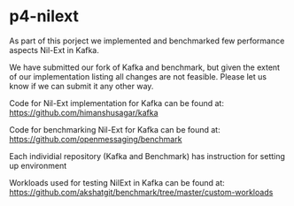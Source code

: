 # p4-nilext

As part of this porject we implemented and benchmarked few performance aspects Nil-Ext in Kafka.

We have submitted our fork of Kafka and benchmark, but given the extent of our implementation listing all changes are not feasible. Please let us know if we can submit it any other way.

Code for Nil-Ext implementation for Kafka can be found at:
https://github.com/himanshusagar/kafka

Code for benchmarking Nil-Ext for Kafka can be found at:
https://github.com/openmessaging/benchmark

Each individial repository (Kafka and Benchmark) has instruction for setting up environment

Workloads used for testing NilExt in Kafka can be found at:
https://github.com/akshatgit/benchmark/tree/master/custom-workloads
